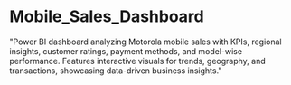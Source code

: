 # Mobile_Sales_Dashboard
"Power BI dashboard analyzing Motorola mobile sales with KPIs, regional insights, customer ratings, payment methods, and model-wise performance. Features interactive visuals for trends, geography, and transactions, showcasing data-driven business insights."
